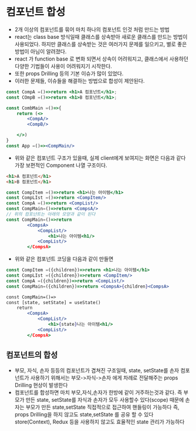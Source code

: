 # 컴포넌트 합성

- 2개 이상의 컴포넌트를 묶어 마치 하나의 컴포넌트 인것 처럼 만드는 방법
- react는 class base 방식일때 클래스를 상속받아 새로운 클래스를 만드는 방법이 사용되었다.
  하지만 클래스를 상속받는 것은 여러가지 문제를 일으키고, 별로 좋은 방법이 아님이 알려졌다.
- react 가 function base 로 변화 되면서 상속이 어려워지고, 클래스에서 사용하던
  다양한 기법들이 사용이 어려워지기 시작한다.
- 또한 props Drilling 등의 기본 이슈가 많이 있었다.
- 이러한 문제들, 이슈들을 해결하는 방법으로 합성이 제안된다.

```jsx
const CompA =()=>return <h1>A 컴포넌트</h1>;
const COmpB =()=>return <h1>B 컴포넌트</h1>;

const CombMain =()=>{
    return (<>
        <CompA/>
        <CompB/>

    </>)
}
const App =()=><CompMain/>
```

- 위와 같은 컴포넌트 구조가 있을때, 실제 client에게 보여지는 화면은 다음과 같다
  가장 보편적인 Component 나열 구조이다.

```html
<h1>A 컴포넌트</h1>
<h1>B 컴포넌트</h1>
```

```jsx
const CompItem =()=>return <h1>나는 아이템</h1>
const CompLIst =()=>return <CompItem/>
const CompA =()=>return <CompList/>
const CompMain=()=>return <CompsA/>
// 위의 컴포넌트는 아래의 모양과 같이 된다
const CompMain=()=>return
        <CompsA>
            <CompList/>
                <h1>나는 아이템<h1/>
            <CompList/>
        </CompsA>
```

- 위와 같은 컴포넌트 코딩을 다음과 같이 만들면

```jsx
const CompItem =({children})=>return <h1>나는 아이템</h1>
const CompLIst =({children})=>return <CompItem/>
const CompA =({children})=>return <CompList/>
const CompMain=({children})=>return <CompsA>{children}<CompsA>

const CompMain=()=>
const [state, setState] = useState()
    return
        <CompsA>
            <CompList/>
                <h1>{state}나는 아이템<h1/>
            <CompList/>
        </CompsA>

```

## 컴포넌트의 합성

- 부모, 자식, 손자 등등의 컴포넌트가 겹쳐진 구조일때, state, setState를 손자
  컴포넌트가 사용하기 위해서는 부모->자식->손자 에게 차례로 전달해주는 props Drilling 현상이 발생한다
- 컴포넌트를 합성하면 마치 부모,자식,손자가 한방에 같이 거주하는것과 같다.
  즉 부모가 만든 state, setState를 자식과 손자가 모두 사용할수 있다(scope)
  때문에 손자는 부모가 만든 state,setState 직접적으로 접근하여 핸들링이 가능하다
  즉, props Drilling을 하지 않고도 state,setState 를 공유 할 수 있다
  store(Context), Redux 등을 사용하지 않고도 효율적인 state 관리가 가능하다
